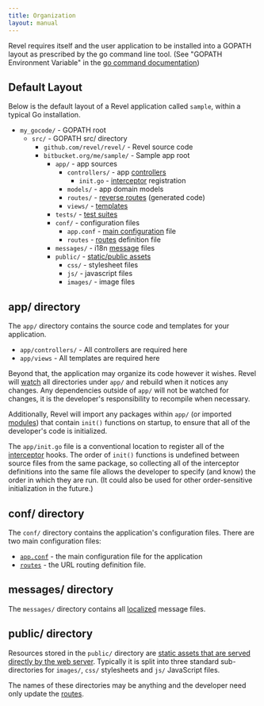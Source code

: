 ```yaml
---
title: Organization
layout: manual
---
```



Revel requires itself and the user application to be installed into a GOPATH layout as prescribed by the go command line tool.  (See "GOPATH Environment Variable" in the [go command documentation](http://golang.org/cmd/go/))

<a name="DefaultLayout"></a>

## Default Layout

Below is the default layout of a Revel application called `sample`, within a
typical Go installation.

- `my_gocode/`                  - GOPATH root
  - `src/`                      - GOPATH src/ directory
    - `github.com/revel/revel/`               - Revel source code
    - `bitbucket.org/me/sample/` - Sample app root
        - `app/`               - app sources
            - `controllers/`     - app [controllers](controllers.html)
                - `init.go`      - [interceptor](interceptors.html) registration
            - `models/`          - app domain models
            - `routes/`          - [reverse routes](routing.html#ReverseRouting) (generated code)
            - `views/`           - [templates](templates.html)
        - `tests/`           -  [test suites](testing.html)
        - `conf/`            - configuration files
            - `app.conf`       - [main configuration](appconf.html) file
            - `routes`         -  [routes](routes.html) definition file
        - `messages/`        - i18n [message](i18n-messages.html) files
        - `public/`          - [static/public assets](routing.html#StaticFiles)
            - `css/`           - stylesheet files
            - `js/`            - javascript files
            - `images/`        - image files


## app/ directory

The `app/` directory contains the source code and templates for your application.

- `app/controllers/` - All controllers are required here
- `app/views` - All templates are required here

Beyond that, the application may organize its code however it wishes.  Revel
will [watch](/manual/appconf.html#watch) all directories under `app/` and rebuild when it
notices any changes.  Any dependencies outside of `app/` will not be watched for
changes, it is the developer's responsibility to recompile when necessary.

Additionally, Revel will import any packages within `app/` (or imported
[modules](/modules/index.html)) that contain `init()` functions on startup, to ensure
that all of the developer's code is initialized.

The `app/init.go` file is a conventional location to register all of the
[interceptor](interceptors.html) hooks.  The order of `init()` functions is
undefined between source files from the same package, so collecting all of the
interceptor definitions into the same file allows the developer to specify (and
know) the order in which they are run.  (It could also be used for other
order-sensitive initialization in the future.)

## conf/ directory

The `conf/` directory contains the application's configuration files. There are
two main configuration files:

- [`app.conf`](appconf.html) - the main configuration file for the application
- [`routes`](routing.html) - the URL routing definition file.

## messages/ directory

The `messages/` directory contains all [localized](i18n-messages.html) message files.

## public/ directory

Resources stored in the `public/` directory are [static assets that are served
directly by the web server](routing.html#StaticFiles).  Typically it is split into three standard
sub-directories for `images/`, `css/` stylesheets and `js/` JavaScript files.

The names of these directories may be anything and  the developer need only update the [routes](routing.html).

